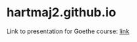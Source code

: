 # hartmaj2.github.io
Link to presentation for Goethe course: [link](https://docs.google.com/presentation/d/1MYIAidYw7SI0SqpCnulc21i7BLXaVdI0cZrPNoDyEsI/edit?usp=sharing)
